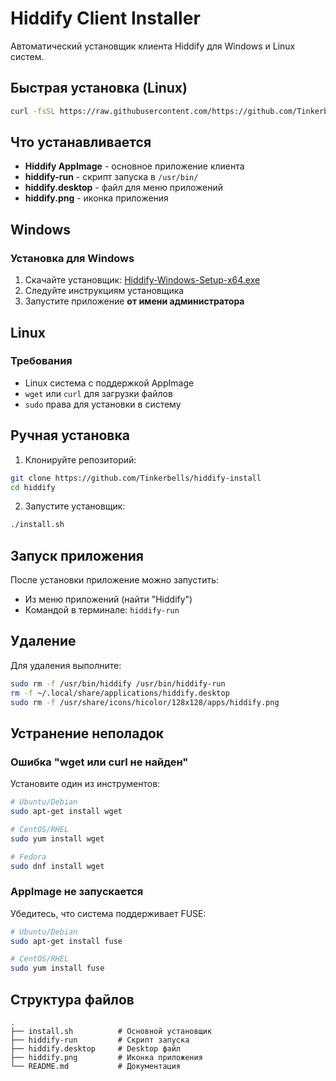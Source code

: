 # Hiddify Client Installer

Автоматический установщик клиента Hiddify для Windows и Linux систем.

## Быстрая установка (Linux)

```bash
curl -fsSL https://raw.githubusercontent.com/https://github.com/Tinkerbells/hiddify-install/hiddify/main/install.sh | bash
```

## Что устанавливается

- **Hiddify AppImage** - основное приложение клиента
- **hiddify-run** - скрипт запуска в `/usr/bin/`
- **hiddify.desktop** - файл для меню приложений
- **hiddify.png** - иконка приложения

## Windows

### Установка для Windows

1. Скачайте установщик: [Hiddify-Windows-Setup-x64.exe](https://github.com/hiddify/hiddify-app/releases/download/v2.3.1/Hiddify-Windows-Setup-x64.exe)
2. Следуйте инструкциям установщика
3. Запустите приложение **от имени администратора**

## Linux

### Требования

- Linux система с поддержкой AppImage
- `wget` или `curl` для загрузки файлов
- `sudo` права для установки в систему

## Ручная установка

1. Клонируйте репозиторий:

```bash
git clone https://github.com/Tinkerbells/hiddify-install
cd hiddify
```

2. Запустите установщик:

```bash
./install.sh
```

## Запуск приложения

После установки приложение можно запустить:

- Из меню приложений (найти "Hiddify")
- Командой в терминале: `hiddify-run`

## Удаление

Для удаления выполните:

```bash
sudo rm -f /usr/bin/hiddify /usr/bin/hiddify-run
rm -f ~/.local/share/applications/hiddify.desktop
sudo rm -f /usr/share/icons/hicolor/128x128/apps/hiddify.png
```

## Устранение неполадок

### Ошибка "wget или curl не найден"

Установите один из инструментов:

```bash
# Ubuntu/Debian
sudo apt-get install wget

# CentOS/RHEL
sudo yum install wget

# Fedora
sudo dnf install wget
```

### AppImage не запускается

Убедитесь, что система поддерживает FUSE:

```bash
# Ubuntu/Debian
sudo apt-get install fuse

# CentOS/RHEL
sudo yum install fuse
```

## Структура файлов

```
.
├── install.sh          # Основной установщик
├── hiddify-run         # Скрипт запуска
├── hiddify.desktop     # Desktop файл
├── hiddify.png         # Иконка приложения
└── README.md           # Документация
```
